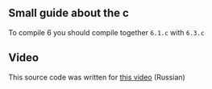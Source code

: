 Small guide about the c
--
To compile 6 you should compile together `6.1.c` with `6.3.c`

Video
--
This source code was written for [this video](https://youtu.be/KQmtHY2QkAA)
(Russian)
